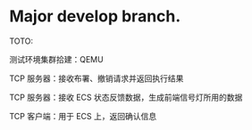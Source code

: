 # Major develop branch.      

              
TOTO:
              
测试环境集群拾建：QEMU
           
TCP 服务器：接收布署、撤销请求并返回执行结果
           
TCP 服务器：接收 ECS 状态反馈数据，生成前端信号灯所用的数据
           
TCP 客户端：用于 ECS 上，返回确认信息
